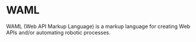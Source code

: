 # WAML
WAML (Web API Markup Language) is a markup language for creating Web APIs and/or automating robotic processes.

